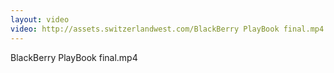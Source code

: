 ```yaml
---
layout: video
video: http://assets.switzerlandwest.com/BlackBerry PlayBook final.mp4
---
```

BlackBerry PlayBook final.mp4
